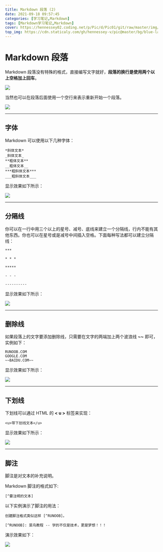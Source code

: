 ```yaml
---
title: Markdown 段落 (2)
date: 2021-09-18 09:57:45
categories: [学习笔记,Markdown]
tags: [Markdown学习笔记,Markdown]
cover: https://hennessey02.coding.net/p/Pic/d/Pic01/git/raw/master/img//md3.gif
top_img: https://cdn.staticaly.com/gh/hennessey-v/pic@master/bg/blue-lake-v1.jpg 
---
```


# Markdown 段落

Markdown 段落没有特殊的格式，直接编写文字就好，**段落的换行是使用两个以上空格加上回车**。

![](https://hennessey02.coding.net/p/Pic/d/Pic01/git/raw/master/img//36A89BDA-A062-4D66-A41B-0EBEE7891AB9.jpg)

当然也可以在段落后面使用一个空行来表示重新开始一个段落。

![](https://hennessey02.coding.net/p/Pic/d/Pic01/git/raw/master/img//3F254936-778E-417A-BEF2-467116A55D00.jpg)

------

## 字体

Markdown 可以使用以下几种字体：

```
*斜体文本*
_斜体文本_
**粗体文本**
__粗体文本__
***粗斜体文本***
___粗斜体文本___
```

显示效果如下所示：

![](https://hennessey02.coding.net/p/Pic/d/Pic01/git/raw/master/img//md3.gif)

------

## 分隔线

你可以在一行中用三个以上的星号、减号、底线来建立一个分隔线，行内不能有其他东西。你也可以在星号或是减号中间插入空格。下面每种写法都可以建立分隔线：

```
***

* * *

*****

- - -

----------
```

显示效果如下所示：

![](https://hennessey02.coding.net/p/Pic/d/Pic01/git/raw/master/img//3F46EAA9-DADE-48FD-99AA-DF7BEBFAA4FA.jpg)

------

## 删除线

如果段落上的文字要添加删除线，只需要在文字的两端加上两个波浪线 **~~** 即可，实例如下：

```
RUNOOB.COM
GOOGLE.COM
~~BAIDU.COM~~
```

显示效果如下所示：

![](https://hennessey02.coding.net/p/Pic/d/Pic01/git/raw/master/img//B5270A31-15D0-410B-AE1D-B9655B8F331C.jpg)

------

## 下划线

下划线可以通过 HTML 的 **< u >** 标签来实现：

```
<u>带下划线文本</u>
```

显示效果如下所示：

![](https://hennessey02.coding.net/p/Pic/d/Pic01/git/raw/master/img//05A27273-B66D-43DE-A3DB-0D32FF024093.jpg)

------

## 脚注

脚注是对文本的补充说明。

Markdown 脚注的格式如下:

```
[^要注明的文本]
```

以下实例演示了脚注的用法：

```
创建脚注格式类似这样 [^RUNOOB]。

[^RUNOOB]: 菜鸟教程 -- 学的不仅是技术，更是梦想！！！
```

演示效果如下：

![](https://hennessey02.coding.net/p/Pic/d/Pic01/git/raw/master/img//md5.gif)
